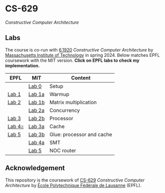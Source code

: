 # CS-629

*Constructive Computer Architecture*

## Labs

The course is co-run with [6.1920](https://canvas.mit.edu/courses/25337) *Constructive Computer Architecture* by [Massachusetts Institute of Technology](https://www.mit.edu/) in spring 2024. Below matches EPFL coursework with the MIT version. **Click on EPFL labs to check my implementation.**


| EPFL | MIT | Content |
| ---  | --- | ---     |
|| [Lab 0](https://github.com/6192-sp24/lab0) | Setup |
| [Lab 1](https://github.com/YconquestY/cs-629/tree/lab1) | [Lab 1a](https://github.com/6192-sp24/lab1_a) | Warmup |
| [Lab 2](https://github.com/YconquestY/cs-629/tree/lab2) | [Lab 1b](https://github.com/6192-sp24/lab1_b) | Matrix multiplication |
|| [Lab 2a](https://github.com/6192-sp24/lab2_a) | Concurrency |
| [Lab 3](https://github.com/YconquestY/cs-629/tree/lab3) | [Lab 2b](https://github.com/6192-sp24/lab2_b) | Processor |
| [Lab 4<font color="gray">a</font>](https://github.com/YconquestY/cs-629/tree/lab4) | [Lab 3a](https://github.com/6192-sp24/lab3_a) | Cache |
| [Lab 5](https://github.com/YconquestY/cs-629/tree/lab5) | [Lab 3b](https://github.com/6192-sp24/lab3_b) | Glue: processor and cache |
|| [Lab 4a](https://github.com/6192-sp24/lab4_a) | SMT |
|| [Lab 5](https://github.com/6192-sp24/lab5) | NOC router |

## Acknowledgement

This repository is the coursework of [CS-629](https://edu.epfl.ch/coursebook/en/constructive-computer-architecture-CS-629) *Constructive Computer Architecture* by [École Polytechnique Fédérale de Lausanne](https://www.epfl.ch) (EPFL).
